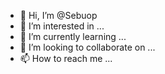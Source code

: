 - 👋 Hi, I’m @Sebuop
- 👀 I’m interested in ...
- 🌱 I’m currently learning ...
- 💞️ I’m looking to collaborate on ...
- 📫 How to reach me ...

<!---
Sebuop/Sebuop is a ✨ special ✨ repository because its `README.md` (this file) appears on your GitHub profile.
You can click the Preview link to take a look at your changes.
--->
